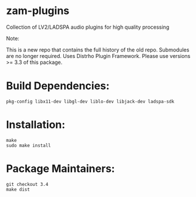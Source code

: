 zam-plugins
===========

Collection of LV2/LADSPA audio plugins for high quality processing

Note:

This is a new repo that contains the full history of the old repo.
Submodules are no longer required.
Uses Distrho Plugin Framework.
Please use versions >= 3.3 of this package.

Build Dependencies:
===================

	pkg-config libx11-dev libgl-dev liblo-dev libjack-dev ladspa-sdk


Installation:
=============

	make
	sudo make install


Package Maintainers:
====================

	git checkout 3.4
	make dist
